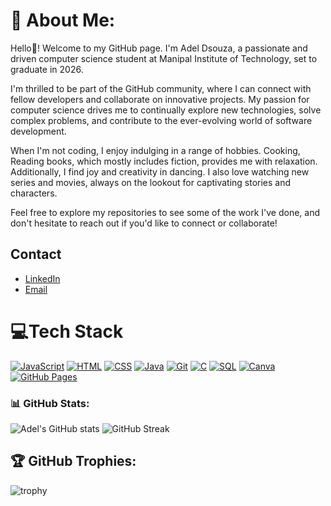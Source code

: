 # 💫 About Me:

Hello👋! Welcome to my GitHub page. I'm Adel Dsouza, a passionate and driven computer science student at Manipal Institute of Technology, set to graduate in 2026. 

I'm thrilled to be part of the GitHub community, where I can connect with fellow developers and collaborate on innovative projects. My passion for computer science drives me to continually explore new technologies, solve complex problems, and contribute to the ever-evolving world of software development.

When I'm not coding, I enjoy indulging in a range of hobbies. Cooking, Reading books, which mostly includes fiction, provides me with relaxation. Additionally, I find joy and creativity in dancing. I also love watching new series and movies, always on the lookout for captivating stories and characters.

Feel free to explore my repositories to see some of the work I've done, and don't hesitate to reach out if you'd like to connect or collaborate!


## Contact
- [LinkedIn](https://www.linkedin.com/in/adel-dsouza-6a654b305/)
- [Email](mailto:adeldsouza8@gmail.com)

# 💻Tech Stack

[![JavaScript](https://img.shields.io/badge/-JavaScript-yellow?logo=javascript&logoColor=white)](https://www.javascript.com/)
[![HTML](https://img.shields.io/badge/-HTML-orange?logo=html5&logoColor=white)](https://html.spec.whatwg.org/)
[![CSS](https://img.shields.io/badge/-CSS-blue?logo=css3&logoColor=white)](https://www.w3.org/Style/CSS/Overview.en.html)
[![Java](https://img.shields.io/badge/-Java-red?logo=java&logoColor=white)](https://www.java.com/)
[![Git](https://img.shields.io/badge/-Git-red?logo=git&logoColor=white)](https://git-scm.com/)
[![C](https://img.shields.io/badge/-C-blue?logo=c&logoColor=white)](https://en.wikipedia.org/wiki/C_(programming_language))
[![SQL](https://img.shields.io/badge/-SQL-blue?logo=sql&logoColor=white)](https://en.wikipedia.org/wiki/SQL)
[![Canva](https://img.shields.io/badge/-Canva-blue?logo=canva&logoColor=white)](https://www.canva.com/)
[![GitHub Pages](https://img.shields.io/badge/-GitHub_Pages-green?logo=github&logoColor=white)](https://pages.github.com/)

### 📊 GitHub Stats:  
![Adel's GitHub stats](https://github-readme-stats.vercel.app/api?username=Addysd&theme=radical&show_icons=true)
![GitHub Streak](https://streak-stats.demolab.com/?user=Addysd&theme=dark)

## 🏆 GitHub Trophies:
![trophy](https://github-profile-trophy.vercel.app/?username=Addysd&theme=onedark)



<!--
**Addysd/Addysd** is a ✨ _special_ ✨ repository because its `README.md` (this file) appears on your GitHub profile.

Here are some ideas to get you started:

- 🔭 I’m currently working on ...
- 🌱 I’m currently learning ...
- 👯 I’m looking to collaborate on ...
- 🤔 I’m looking for help with ...
- 💬 Ask me about ...
- 📫 How to reach me: ...
- 😄 Pronouns: ...
- ⚡ Fun fact: ...
-->
